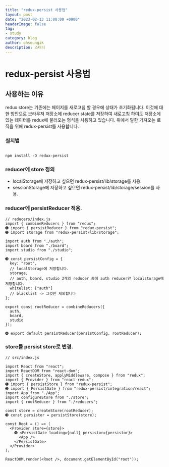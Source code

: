 ```yaml
---
title: "redux-persist 사용법"
layout: post
date: "2023-02-13 11:00:00 +0900"
headerImage: false
tag:
- study
category: blog
author: ohseungik
description: 스터디
---
```


# redux-persist 사용법

## 사용하는 이유

redux store는 기존에는 페이지를 새로고침 할 경우에 상태가 초기화됩니다.
이것에 대한 방안으로 브라우저 저장소에 reducer state를 저장하여 새로고침 하여도 저장소에 있는 데이터를 redux에 불러오는 형식을 사용하고 있습니다.
위에서 말한 가져오는 로직을 위해 redux-persist를 사용합니다.

### 설치법

```

npm install -D redux-persist

```


### reducer에 store 정의
- localStorage에 저장하고 싶으면 redux-persist/lib/storage를 사용.
- sessionStorage에 저장하고 싶으면 redux-persist/lib/storage/session를 사용.


### reducer에 persistReducer 적용.
```
// reducers/index.js
import { combineReducers } from "redux";
➊ import { persistReducer } from "redux-persist";
➋ import storage from "redux-persist/lib/storage";

import auth from "./auth";
import board from "./board";
import studio from "./studio";

➌ const persistConfig = {
  key: "root",
  // localStorage에 저장합니다.
  storage,
  // auth, board, studio 3개의 reducer 중에 auth reducer만 localstorage에 저장합니다.
  whitelist: ["auth"]
  // blacklist -> 그것만 제외합니다
};

export const rootReducer = combineReducers({
  auth,
  board,
  studio
});

➍ export default persistReducer(persistConfig, rootReducer);
```

### store를 persist store로 변경.

```
// src/index.js

import React from "react";
import ReactDOM from "react-dom";
import { createStore, applyMiddleware, compose } from "redux";
import { Provider } from "react-redux";
➊ import { persistStore } from "redux-persist";
➋ import { PersistGate } from "redux-persist/integration/react";
import App from "./App";
import configureStore from "./store";
import { rootReducer } from "./reducers";

const store = createStore(rootReducer);
➌ const persistor = persistStore(store);

const Root = () => (
  <Provider store={store}>
    ➍ <PersistGate loading={null} persistor={persistor}>
      <App />
    </PersistGate>
  </Provider>
);

ReactDOM.render(<Root />, document.getElementById("root"));
```